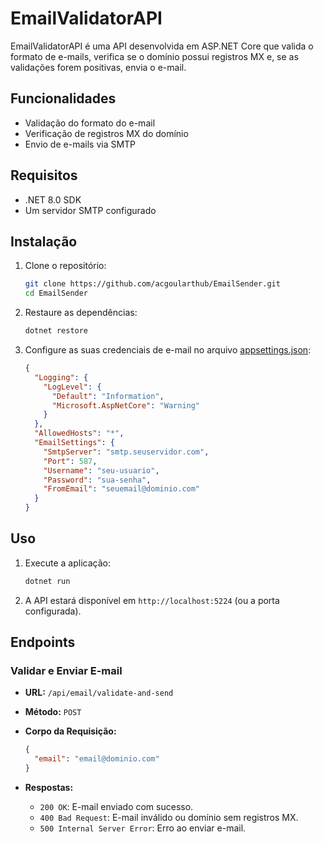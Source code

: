# EmailValidatorAPI

EmailValidatorAPI é uma API desenvolvida em ASP.NET Core que valida o formato de e-mails, verifica se o domínio possui registros MX e, se as validações forem positivas, envia o e-mail.

## Funcionalidades

- Validação do formato do e-mail
- Verificação de registros MX do domínio
- Envio de e-mails via SMTP

## Requisitos

- .NET 8.0 SDK
- Um servidor SMTP configurado

## Instalação

1. Clone o repositório:

    ```sh
    git clone https://github.com/acgoularthub/EmailSender.git
    cd EmailSender
    ```

2. Restaure as dependências:

    ```sh
    dotnet restore
    ```

3. Configure as suas credenciais de e-mail no arquivo [appsettings.json](http://_vscodecontentref_/0):

    ```json
    {
      "Logging": {
        "LogLevel": {
          "Default": "Information",
          "Microsoft.AspNetCore": "Warning"
        }
      },
      "AllowedHosts": "*",
      "EmailSettings": {
        "SmtpServer": "smtp.seuservidor.com",
        "Port": 587,
        "Username": "seu-usuario",
        "Password": "sua-senha",
        "FromEmail": "seuemail@dominio.com"
      }
    }
    ```

## Uso

1. Execute a aplicação:

    ```sh
    dotnet run
    ```

2. A API estará disponível em `http://localhost:5224` (ou a porta configurada).

## Endpoints

### Validar e Enviar E-mail

- **URL:** `/api/email/validate-and-send`
- **Método:** `POST`
- **Corpo da Requisição:**

    ```json
    {
      "email": "email@dominio.com"
    }
    ```

- **Respostas:**
  - `200 OK`: E-mail enviado com sucesso.
  - `400 Bad Request`: E-mail inválido ou domínio sem registros MX.
  - `500 Internal Server Error`: Erro ao enviar e-mail.

